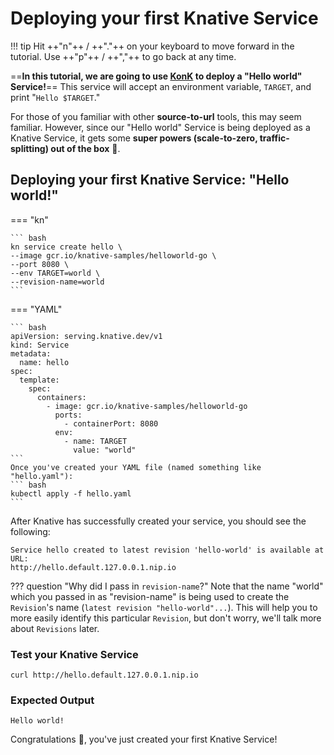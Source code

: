 # Deploying your first Knative Service
!!! tip
    Hit ++"n"++ / ++"."++ on your keyboard to move forward in the tutorial. Use ++"p"++ / ++","++ to go back at any time.
    
==**In this tutorial, we are going to use [KonK](https://konk.dev) to deploy a "Hello world" Service!**== This service will accept an environment variable, `TARGET`, and print "`Hello $TARGET`."

For those of you familiar with other **source-to-url** tools, this may seem familiar. However, since our "Hello world" Service is being deployed as a Knative Service, it gets some **super powers (scale-to-zero, traffic-splitting) out of the box** :rocket:.

## Deploying your first Knative Service: "Hello world!"
=== "kn"

    ``` bash
    kn service create hello \
    --image gcr.io/knative-samples/helloworld-go \
    --port 8080 \
    --env TARGET=world \
    --revision-name=world
    ```

=== "YAML"

    ``` bash
    apiVersion: serving.knative.dev/v1
    kind: Service
    metadata:
      name: hello
    spec:
      template:
        spec:
          containers:
            - image: gcr.io/knative-samples/helloworld-go
              ports:
                - containerPort: 8080
              env:
                - name: TARGET
                  value: "world"
    ```
    Once you've created your YAML file (named something like "hello.yaml"):
    ``` bash
    kubectl apply -f hello.yaml
    ```

After Knative has successfully created your service, you should see the following:
```{ .bash .no-copy }
Service hello created to latest revision 'hello-world' is available at URL:
http://hello.default.127.0.0.1.nip.io
```

??? question "Why did I pass in `revision-name`?"
    Note that the name "world" which you passed in as "revision-name" is being used to create the `Revision`'s name (`latest revision "hello-world"...`). This will help you to more easily identify this particular `Revision`, but don't worry, we'll talk more about `Revisions` later.

### Test your Knative Service
```
curl http://hello.default.127.0.0.1.nip.io
```

### Expected Output
```{ .bash .no-copy }
Hello world!
```

Congratulations :tada:, you've just created your first Knative Service!
